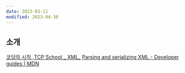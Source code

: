 ```yaml
---
date: 2023-03-11
modified: 2023-04-30
---
```


## 소개

[코딩의 시작, TCP School _ XML_](http://www.tcpschool.com/xml/xml_dom_xmlParser)
[Parsing and serializing XML - Developer guides | MDN](https://developer.mozilla.org/en-US/docs/Web/Guide/Parsing_and_serializing_XML)
